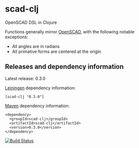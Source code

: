 scad-clj
========

OpenSCAD DSL in Clojure

Functions generally mirror [OpenSCAD](http://en.wikibooks.org/wiki/OpenSCAD_User_Manual/The_OpenSCAD_Language), with the following notable exceptions:
* All angles are in radians
* All primative forms are centered at the origin

Releases and dependency information
----

Latest release: 0.3.0

[Leiningen](http://github.com/technomancy/leiningen/) dependency information:

```
[scad-clj "0.3.0"]
```

[Maven](http://maven.apache.org) dependency information:

```
<dependency>
  <groupId>scad-clj</groupId>
  <artifactId>scad-clj</artifactId>
  <version>0.3.0</version>
</dependency>
```

[![Build Status](https://travis-ci.org/farrellm/scad-clj.svg?branch=master)](https://travis-ci.org/farrellm/scad-clj)
